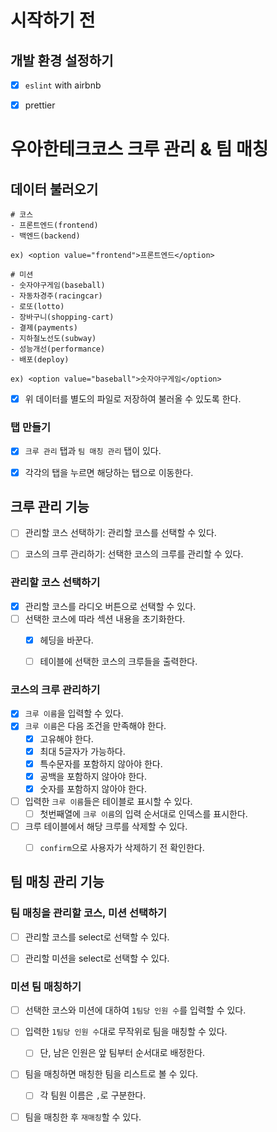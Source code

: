 # 시작하기 전

## 개발 환경 설정하기

- [x] `eslint` with airbnb
- [x] prettier



# 우아한테크코스 크루 관리 & 팀 매칭

## 데이터 불러오기

```
# 코스
- 프론트엔드(frontend)
- 백엔드(backend)

ex) <option value="frontend">프론트엔드</option>

# 미션
- 숫자야구게임(baseball)
- 자동차경주(racingcar)
- 로또(lotto)
- 장바구니(shopping-cart)
- 결제(payments)
- 지하철노선도(subway)
- 성능개선(performance)
- 배포(deploy)

ex) <option value="baseball">숫자야구게임</option>
```

- [x] 위 데이터를 별도의 파일로 저장하여 불러올 수 있도록 한다.



### 탭 만들기

- [x] `크루 관리` 탭과 `팀 매칭 관리` 탭이 있다.
- [x] 각각의 탭을 누르면 해당하는 탭으로 이동한다.



## 크루 관리 기능

- [ ] 관리할 코스 선택하기: 관리할 코스를 선택할 수 있다.
- [ ] 코스의 크루 관리하기: 선택한 코스의 크루를 관리할 수 있다.



### 관리할 코스 선택하기

- [x] 관리할 코스를 라디오 버튼으로 선택할 수 있다.
- [ ] 선택한 코스에 따라 섹션 내용을 초기화한다.
  - [x] 헤딩을 바꾼다.
  - [ ] 테이블에 선택한 코스의 크루들을 출력한다.




### 코스의 크루 관리하기

- [x] `크루 이름`을 입력할 수 있다.
- [x] `크루 이름`은 다음 조건을 만족해야 한다.
  - [x] 고유해야 한다.
  - [x] 최대 5글자가 가능하다.
  - [x] 특수문자를 포함하지 않아야 한다.
  - [x] 공백을 포함하지 않아야 한다.
  - [x] 숫자를 포함하지 않아야 한다.
- [ ] 입력한 `크루 이름`들은 테이블로 표시할 수 있다.
  - [ ] 첫번째열에 `크루 이름`의 입력 순서대로 인덱스를 표시한다.
- [ ] 크루 테이블에서 해당 크루를 삭제할 수 있다.
  - [ ] `confirm`으로 사용자가 삭제하기 전 확인한다.



## 팀 매칭 관리 기능

### 팀 매칭을 관리할 코스, 미션 선택하기

- [ ] 관리할 코스를 select로 선택할 수 있다.
- [ ] 관리할 미션을 select로 선택할 수 있다.



### 미션 팀 매칭하기

- [ ] 선택한 코스와 미션에 대하여 `1팀당 인원 수`를 입력할 수 있다.
- [ ] 입력한 `1팀당 인원 수`대로 무작위로 팀을 매칭할 수 있다.
  - [ ] 단, 남은 인원은 앞 팀부터 순서대로 배정한다.
- [ ] 팀을 매칭하면 매칭한 팀을 리스트로 볼 수 있다.
  - [ ] 각 팀원 이름은 `,`로 구분한다.
- [ ] 팀을 매칭한 후 `재매칭`할 수 있다.

